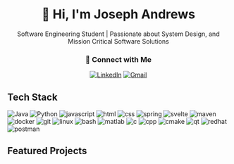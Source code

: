 <div align="center">

# 👋 Hi, I'm Joseph Andrews  
Software Engineering Student | Passionate about System Design, and Mission Critical Software Solutions 

<div align="center">

### 🤝 Connect with Me  

[![LinkedIn](https://skillicons.dev/icons?i=linkedin)](https://ca.linkedin.com/in/joseph-andrews-6654771a3?trk=public_profile_browsemap)
[![Gmail](https://skillicons.dev/icons?i=gmail)](mailto:jandrewskenora@gmail.com)

</div>
</div>



## Tech Stack

![Java](https://skillicons.dev/icons?i=java)
![Python](https://skillicons.dev/icons?i=python)
![javascript](https://skillicons.dev/icons?i=js)
![html](https://skillicons.dev/icons?i=html)
![css](https://skillicons.dev/icons?i=css)
![spring](https://skillicons.dev/icons?i=spring)
![svelte](https://skillicons.dev/icons?i=svelte)
![maven](https://skillicons.dev/icons?i=maven)
![docker](https://skillicons.dev/icons?i=docker)
![git](https://skillicons.dev/icons?i=git)
![linux](https://skillicons.dev/icons?i=linux)
![bash](https://skillicons.dev/icons?i=bash)
![matlab](https://skillicons.dev/icons?i=matlab)
![c](https://skillicons.dev/icons?i=c)
![cpp](https://skillicons.dev/icons?i=cpp)
![cmake](https://skillicons.dev/icons?i=cmake)
![qt](https://skillicons.dev/icons?i=qt)
![redhat](https://skillicons.dev/icons?i=redhat)
![postman](https://skillicons.dev/icons?i=postman)

## Featured Projects
